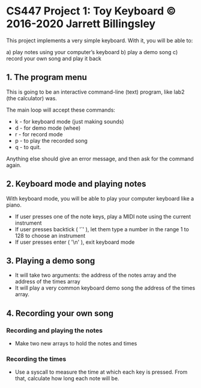 # CS447 Project 1: Toy Keyboard © 2016-2020 Jarrett Billingsley

This project implements a very simple keyboard. With it, you
will be able to:

a) play notes using your computer’s keyboard
b) play a demo song
c) record your own song and play it back

## 1. The program menu

This is going to be an interactive command-line (text) program, like
lab2 (the calculator) was.

The main loop will accept these commands:

  - k - for keyboard mode (just making sounds)
  - d - for demo mode (whee)
  - r - for record mode
  - p - to play the recorded song
  - q - to quit.

Anything else should give an error message, and then ask for the
command again.

## 2. Keyboard mode and playing notes

With keyboard mode, you will be able to play your computer keyboard
like a piano.

  - If user presses one of the note keys, play a MIDI note using the
    current instrument
  - If user presses backtick ( '`' ), let them type a number in the
    range 1 to 128 to choose an instrument
  - If user presses enter ( '\n' ), exit keyboard mode

## 3. Playing a demo song

  - It will take two arguments: the address of the notes array and the 
    address of the times array
  - It will play a very common keyboard demo song
    the address of the times array.
    
## 4. Recording your own song

  ### Recording and playing the notes
  - Make two new arrays to hold the notes and times

  ### Recording the times
  - Use a syscall to measure the time at which each key is pressed. From that, calculate how long each note
    will be.

